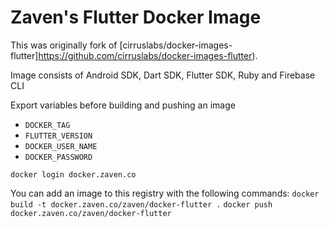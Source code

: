 # Zaven's Flutter Docker Image

This was originally fork of [cirruslabs/docker-images-flutter]https://github.com/cirruslabs/docker-images-flutter).

Image consists of Android SDK, Dart SDK, Flutter SDK, Ruby and Firebase CLI

Export variables before building and pushing an image

- `DOCKER_TAG`
- `FLUTTER_VERSION`
- `DOCKER_USER_NAME`
- `DOCKER_PASSWORD`


`docker login docker.zaven.co`

You can add an image to this registry with the following commands: 
`docker build -t docker.zaven.co/zaven/docker-flutter .`
`docker push docker.zaven.co/zaven/docker-flutter`